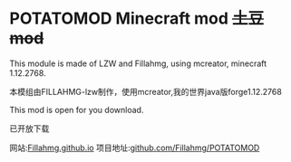 # POTATOMOD Minecraft mod ~~土豆mod~~

This module is made of LZW and Fillahmg, using mcreator, minecraft 1.12.2768.

本模组由FILLAHMG-lzw制作，使用mcreator,我的世界java版forge1.12.2768

This mod is open for you download.

已开放下载

网站:[Fillahmg.github.io](https://fillahmg.github.io)
项目地址:[github.com/Fillahmg/POTATOMOD](https://github.com/Fillahmg/POTATOMOD)



